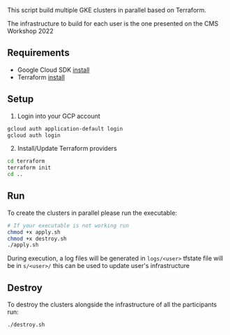 This script build multiple GKE clusters in parallel based on Terraform. 

The infrastructure to build for each user is the one presented on the CMS Workshop 2022

## Requirements
<ul>
<li> Google Cloud SDK <a href="https://cloud.google.com/sdk/docs/install"> install </a> </li>
<li> Terraform <a href="https://learn.hashicorp.com/tutorials/terraform/install-cli"> install </a> </li>
</ul>

## Setup
1) Login into your GCP account
```sh
gcloud auth application-default login
gcloud auth login
```
2) Install/Update Terraform providers 
```sh
cd terraform
terraform init
cd ..
```

## Run 
To create the clusters in parallel please run the executable:
```sh
# If your executable is not working run 
chmod +x apply.sh
chmod +x destroy.sh
./apply.sh
```
During execution, a log files will be generated in `logs/<user>`
tfstate file will be in `s/<user>/` this can be used to update user's infrastructure

## Destroy
To destroy the clusters alongside the infrastructure of all the participants run:
```sh
./destroy.sh
```

